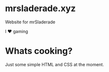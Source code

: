# mrsladerade.xyz
 Website for mrSladerade

 I ❤️ gaming

 # Whats cooking?
 Just some simple HTML and CSS at the moment.